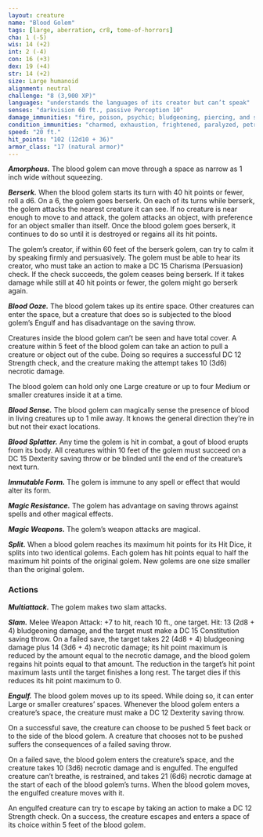 ```yaml
---
layout: creature
name: "Blood Golem"
tags: [large, aberration, cr8, tome-of-horrors]
cha: 1 (-5)
wis: 14 (+2)
int: 2 (-4)
con: 16 (+3)
dex: 19 (+4)
str: 14 (+2)
size: Large humanoid
alignment: neutral
challenge: "8 (3,900 XP)"
languages: "understands the languages of its creator but can’t speak"
senses: "darkvision 60 ft., passive Perception 10"
damage_immunities: "fire, poison, psychic; bludgeoning, piercing, and slashing from nonmagical weapons that aren’t adamantine"
condition_immunities: "charmed, exhaustion, frightened, paralyzed, petrified, poisoned"
speed: "20 ft."
hit_points: "102 (12d10 + 36)"
armor_class: "17 (natural armor)"
---
```


***Amorphous.*** The blood golem can move through a space as narrow as
1 inch wide without squeezing.

***Berserk.*** When the blood golem starts its turn with 40 hit points or
fewer, roll a d6. On a 6, the golem goes berserk. On each of its turns while
berserk, the golem attacks the nearest creature it can see. If no creature
is near enough to move to and attack, the golem attacks an object, with
preference for an object smaller than itself. Once the blood golem goes
berserk, it continues to do so until it is destroyed or regains all its hit
points.

The golem’s creator, if within 60 feet of the berserk golem, can try
to calm it by speaking firmly and persuasively. The golem must be able
to hear its creator, who must take an action to make a DC 15 Charisma
(Persuasion) check. If the check succeeds, the golem ceases being berserk.
If it takes damage while still at 40 hit points or fewer, the golem might go
berserk again.

***Blood Ooze.*** The blood golem takes up its entire space. Other creatures
can enter the space, but a creature that does so is subjected to the blood
golem’s Engulf and has disadvantage on the saving throw.

Creatures inside the blood golem can’t be seen and have total cover.
A creature within 5 feet of the blood golem can take an action to pull
a creature or object out of the cube. Doing so requires a successful DC
12 Strength check, and the creature making the attempt takes 10 (3d6)
necrotic damage.

The blood golem can hold only one Large creature or up to four Medium
or smaller creatures inside it at a time.

***Blood Sense.*** The blood golem can magically sense the presence of
blood in living creatures up to 1 mile away. It knows the general direction
they’re in but not their exact locations.

***Blood Splatter.*** Any time the golem is hit in combat, a gout of blood
erupts from its body. All creatures within 10 feet of the golem must
succeed on a DC 15 Dexterity saving throw or be blinded until the end of
the creature’s next turn.

***Immutable Form.*** The golem is immune to any spell or effect that
would alter its form.

***Magic Resistance.*** The golem has advantage on saving throws against
spells and other magical effects.

***Magic Weapons.*** The golem’s weapon attacks are magical.

***Split.*** When a blood golem reaches its maximum hit points for its Hit
Dice, it splits into two identical golems. Each golem has hit points equal
to half the maximum hit points of the original golem. New golems are one
size smaller than the original golem.

### Actions

***Multiattack.*** The golem makes two slam attacks.

***Slam.*** Melee Weapon Attack: +7 to hit, reach 10 ft., one target. Hit:
13 (2d8 + 4) bludgeoning damage, and the target must make a DC 15
Constitution saving throw. On a failed save, the target takes 22 (4d8 +
4) bludgeoning damage plus 14 (3d6 + 4) necrotic damage; its hit point
maximum is reduced by the amount equal to the necrotic damage, and the
blood golem regains hit points equal to that amount. The reduction in the
target’s hit point maximum lasts until the target finishes a long rest. The
target dies if this reduces its hit point maximum to 0.

***Engulf.*** The blood golem moves up to its speed. While doing so, it can
enter Large or smaller creatures’ spaces. Whenever the blood golem enters
a creature’s space, the creature must make a DC 12 Dexterity saving throw.

On a successful save, the creature can choose to be pushed 5 feet back
or to the side of the blood golem. A creature that chooses not to be pushed
suffers the consequences of a failed saving throw.

On a failed save, the blood golem enters the creature’s space, and the
creature takes 10 (3d6) necrotic damage and is engulfed. The engulfed
creature can’t breathe, is restrained, and takes 21 (6d6) necrotic damage at
the start of each of the blood golem’s turns. When the blood golem moves,
the engulfed creature moves with it.

An engulfed creature can try to escape by taking an action to make a
DC 12 Strength check. On a success, the creature escapes and enters a
space of its choice within 5 feet of the blood golem.
